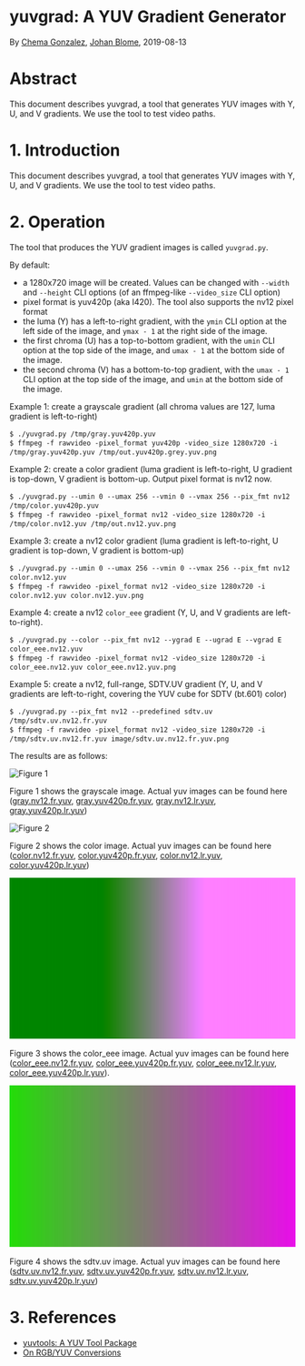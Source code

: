 # yuvgrad: A YUV Gradient Generator

By [Chema Gonzalez](https://github.com/chemag), [Johan Blome](https://github.com/JohanBlome), 2019-08-13


# Abstract

This document describes yuvgrad, a tool that generates YUV images with Y, U, and V gradients. We use the tool to test video paths.


# 1. Introduction

This document describes yuvgrad, a tool that generates YUV images with Y, U, and V gradients. We use the tool to test video paths.


# 2. Operation

The tool that produces the YUV gradient images is called `yuvgrad.py`.

By default:

* a 1280x720 image will be created. Values can be changed with `--width` and `--height` CLI options (of an ffmpeg-like `--video_size` CLI option)
* pixel format is yuv420p (aka I420). The tool also supports the nv12 pixel format
* the luma (Y) has a left-to-right gradient, with the `ymin` CLI option at the left side of the image, and `ymax - 1` at the right side of the image.
* the first chroma (U) has a top-to-bottom gradient, with the `umin` CLI option at the top side of the image, and `umax - 1` at the bottom side of the image.
* the second chroma (V) has a bottom-to-top gradient, with the `umax - 1` CLI option at the top side of the image, and `umin` at the bottom side of the image.


Example 1: create a grayscale gradient (all chroma values are 127, luma gradient is left-to-right)

```
$ ./yuvgrad.py /tmp/gray.yuv420p.yuv
$ ffmpeg -f rawvideo -pixel_format yuv420p -video_size 1280x720 -i /tmp/gray.yuv420p.yuv /tmp/out.yuv420p.grey.yuv.png
```


Example 2: create a color gradient (luma gradient is left-to-right, U gradient is top-down, V gradient is bottom-up. Output pixel format is nv12 now.

```
$ ./yuvgrad.py --umin 0 --umax 256 --vmin 0 --vmax 256 --pix_fmt nv12 /tmp/color.yuv420p.yuv
$ ffmpeg -f rawvideo -pixel_format nv12 -video_size 1280x720 -i /tmp/color.nv12.yuv /tmp/out.nv12.yuv.png
```


Example 3: create a nv12 color gradient (luma gradient is left-to-right, U gradient  is top-down, V gradient is bottom-up)

```
$ ./yuvgrad.py --umin 0 --umax 256 --vmin 0 --vmax 256 --pix_fmt nv12 color.nv12.yuv
$ ffmpeg -f rawvideo -pixel_format nv12 -video_size 1280x720 -i color.nv12.yuv color.nv12.yuv.png
```


Example 4: create a nv12 `color_eee` gradient (Y, U, and V gradients are left-to-right).

```
$ ./yuvgrad.py --color --pix_fmt nv12 --ygrad E --ugrad E --vgrad E color_eee.nv12.yuv
$ ffmpeg -f rawvideo -pixel_format nv12 -video_size 1280x720 -i color_eee.nv12.yuv color_eee.nv12.yuv.png
```


Example 5: create a nv12, full-range, SDTV.UV gradient (Y, U, and V gradients are left-to-right, covering the YUV cube for SDTV (bt.601) color)

```
$ ./yuvgrad.py --pix_fmt nv12 --predefined sdtv.uv /tmp/sdtv.uv.nv12.fr.yuv
$ ffmpeg -f rawvideo -pixel_format nv12 -video_size 1280x720 -i /tmp/sdtv.uv.nv12.fr.yuv image/sdtv.uv.nv12.fr.yuv.png
```


The results are as follows: 

![Figure 1](image/out.nv12.grey.yuv.png)

Figure 1 shows the grayscale image. Actual yuv images can be found here ([gray.nv12.fr.yuv](image/gray.nv12.fr.yuv), [gray.yuv420p.fr.yuv](image/gray.yuv420p.fr.yuv), [gray.nv12.lr.yuv](image/gray.nv12.lr.yuv), [gray.yuv420p.lr.yuv](image/gray.yuv420p.lr.yuv))

![Figure 2](image/out.nv12.yuv.png)

Figure 2 shows the color image. Actual yuv images can be found here ([color.nv12.fr.yuv](image/color.nv12.fr.yuv), [color.yuv420p.fr.yuv](image/color.yuv420p.fr.yuv), [color.nv12.lr.yuv](image/color.nv12.lr.yuv), [color.yuv420p.lr.yuv](image/color.yuv420p.lr.yuv))

![Figure 3](image/color_eee.nv12.fr.yuv.png)

Figure 3 shows the color_eee image. Actual yuv images can be found here ([color_eee.nv12.fr.yuv](image/color_eee.nv12.fr.yuv), [color_eee.yuv420p.fr.yuv](image/color_eee.yuv420p.fr.yuv), [color_eee.nv12.lr.yuv](image/color_eee.nv12.lr.yuv), [color_eee.yuv420p.lr.yuv](image/color_eee.yuv420p.lr.yuv)).

![Figure 4](image/sdtv.uv.nv12.fr.yuv.png)

Figure 4 shows the sdtv.uv image. Actual yuv images can be found here ([sdtv.uv.nv12.fr.yuv](image/sdtv.uv.nv12.fr.yuv), [sdtv.uv.yuv420p.fr.yuv](image/sdtv.uv.yuv420p.fr.yuv), [sdtv.uv.nv12.lr.yuv](image/sdtv.uv.nv12.lr.yuv), [sdtv.uv.yuv420p.lr.yuv](image/sdtv.uv.yuv420p.lr.yuv))


# 3. References

* [yuvtools: A YUV Tool Package](README.md)
* [On RGB/YUV Conversions](conversions.md)

